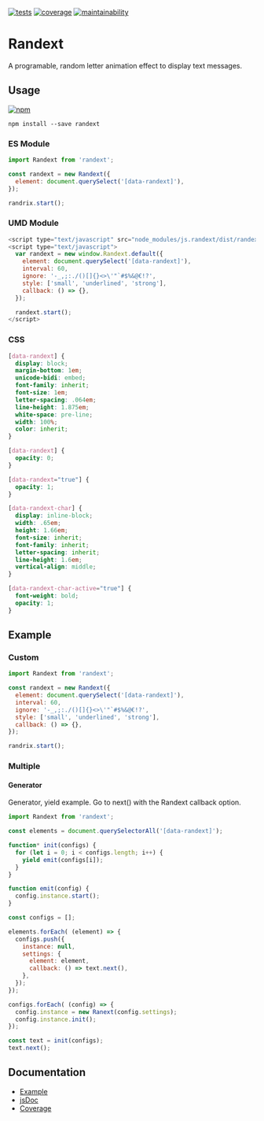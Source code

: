 [![tests][tests]][tests-url]
[![coverage][coverage]][coverage-url]
[![maintainability][maintainability]][maintainability-url]

# Randext
A programable, random letter animation effect to display text messages.

## Usage

[![npm][npm]][npm-url]

```console
npm install --save randext
```

### ES Module

```javascript
import Randext from 'randext';

const randext = new Randext({
  element: document.querySelect('[data-randext]'),
});

randrix.start();

```

### UMD Module

```javascript
<script type="text/javascript" src="node_modules/js.randext/dist/randext.min.js"></script>
<script type="text/javascript">
  var randext = new window.Randext.default({
    element: document.querySelect('[data-randext]'),
    interval: 60,
    ignore: '-_,;:./()[]{}<>\'"`#$%&@€!?',
    style: ['small', 'underlined', 'strong'],
    callback: () => {},
  });

  randext.start();
</script>
```

### CSS

```css
[data-randext] {
  display: block;
  margin-bottom: 1em;
  unicode-bidi: embed;
  font-family: inherit;
  font-size: 1em;
  letter-spacing: .064em;
  line-height: 1.875em;
  white-space: pre-line;
  width: 100%;
  color: inherit;
}
```

```css
[data-randext] {
  opacity: 0;
}

[data-randext="true"] {
  opacity: 1;
}

[data-randext-char] {
  display: inline-block;
  width: .65em;
  height: 1.66em;
  font-size: inherit;
  font-family: inherit;
  letter-spacing: inherit;
  line-height: 1.6em;
  vertical-align: middle;
}

[data-randext-char-active="true"] {
  font-weight: bold;
  opacity: 1;
}
```

## Example

### Custom

```javascript
import Randext from 'randext';

const randext = new Randext({
  element: document.querySelect('[data-randext]'),
  interval: 60,
  ignore: '-_,;:./()[]{}<>\'"`#$%&@€!?',
  style: ['small', 'underlined', 'strong'],
  callback: () => {},
});

randrix.start();
```

### Multiple

#### Generator
Generator, yield example. Go to next() with the Randext callback option.

```javascript
import Randext from 'randext';

const elements = document.querySelectorAll('[data-randext]');

function* init(configs) {
  for (let i = 0; i < configs.length; i++) {
    yield emit(configs[i]);
  }
}

function emit(config) {
  config.instance.start();
}

const configs = [];

elements.forEach( (element) => {
  configs.push({
    instance: null,
    settings: {
      element: element,
      callback: () => text.next(),
    },
  });
});

configs.forEach( (config) => {
  config.instance = new Ranext(config.settings);
  config.instance.init();
});

const text = init(configs);
text.next();
```

## Documentation

* [Example](https://exiguus.github.io/js.randext/)
* [jsDoc](https://exiguus.github.io/js.randext/jsdoc/)
* [Coverage](https://exiguus.github.io/js.randext/jsdoc/coverage/)


[tests]: https://img.shields.io/travis/exiguus/js.randext/master.svg
[tests-url]: https://travis-ci.org/exiguus/js.randext

[maintainability]:
https://api.codeclimate.com/v1/badges/192506e0ccb2e5f72435/maintainability
[maintainability-url]:
https://codeclimate.com/github/exiguus/js.randext/maintainability

[coverage]:
https://api.codeclimate.com/v1/badges/192506e0ccb2e5f72435/test_coverage
[coverage-url]:
https://codeclimate.com/github/exiguus/js.randext/test_coverage

[npm]: https://img.shields.io/npm/v/randext.svg
[npm-url]: https://npmjs.com/package/randext
